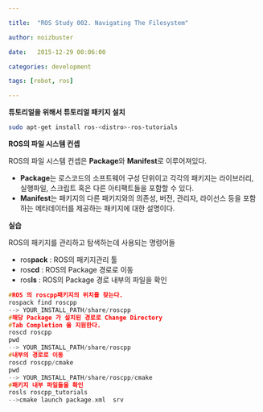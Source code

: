 ```yaml
---

title:  "ROS Study 002. Navigating The Filesystem"

author: noizbuster

date:   2015-12-29 00:06:00

categories: development

tags: [robot, ros]

---
```


**튜토리얼을 위해서 튜토리얼 패키지 설치**
```bash
sudo apt-get install ros-<distro>-ros-tutorials
```

**ROS의 파일 시스템 컨셉**

ROS의 파일 시스템 컨셉은 **Package**와 **Manifest**로 이루어져있다.

* **Package**는 로스코드의 소프트웨어 구성 단위이고 각각의 패키지는 라이브러리, 실행파일, 스크립트 혹은 다른 아티팩트들을 포함할 수 있다.
* **Manifest**는 패키지의 다른 패키지와의 의존성, 버전, 관리자, 라이선스 등을 포함하는 메타데이터를 제공하는 패키지에 대한 설명이다.

**실습**

ROS의 패키지를 관리하고 탐색하는데 사용되는 명령어들
* ros**pack** : ROS의 패키지관리 툴
* ros**cd** : ROS의 Package 경로로 이동
* ros**ls** : ROS의 Package 경로 내부의 파일을 확인
```cpp
#ROS 의 roscpp패키지의 위치를 찾는다.
rospack find roscpp
--> YOUR_INSTALL_PATH/share/roscpp
#해당 Package 가 설치된 경로로 Change Directory
#Tab Completion 을 지원한다.
roscd roscpp
pwd
--> YOUR_INSTALL_PATH/share/roscpp
#내부의 경로로 이동
roscd roscpp/cmake
pwd
--> YOUR_INSTALL_PATH/share/roscpp/cmake
#패키지 내부 파일들을 확인
rosls roscpp_tutorials
-->cmake launch package.xml  srv
```
